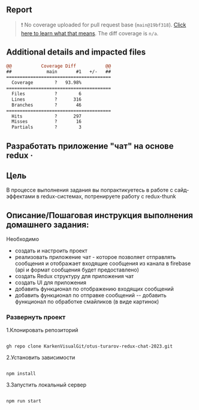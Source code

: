 ## Report

> :exclamation: No coverage uploaded for pull request base (`main@19bf318`). [Click here to learn what that means](https://docs.codecov.io/docs/error-reference?utm_medium=referral&utm_source=github&utm_content=checks&utm_campaign=pr+comments&utm_term=Karken+Turarov#section-missing-base-commit). The diff coverage is `n/a`.

## Additional details and impacted files

```diff
@@           Coverage Diff           @@
##             main       #1   +/-   ##
=======================================
  Coverage        ?   93.98%
=======================================
  Files           ?        6
  Lines           ?      316
  Branches        ?       46
=======================================
  Hits            ?      297
  Misses          ?       16
  Partials        ?        3

```

## Разработать приложение "чат" на основе redux &middot;

## Цель

В процессе выполнения задания вы попрактикуетесь в работе с сайд-эффектами в redux-системах, потренируете работу с redux-thunk

## Описание/Пошаговая инструкция выполнения домашнего задания:

Необходимо

- создать и настроить проект
- реализовать приложение чат - которое позволяет отправлять сообщения и отображает входящие сообщения из канала в firebase (api и формат сообщения будет предоставлено)
- создать Redux структуру для приложения чат
- создать UI для приложения
- добавить функционал по отображению входящих сообщений
- добавить функционал по отправке сообщений -- добавить функционал по обработке смайликов (в виде картинок)

### Развернуть проект

1.Клонировать репозиторий

```shell

gh repo clone KarkenVisualGit/otus-turarov-redux-chat-2023.git

```

2.Установить зависимости

```shell

npm install

```

3.Запустить локальный сервер

```shell

npm run start
```
